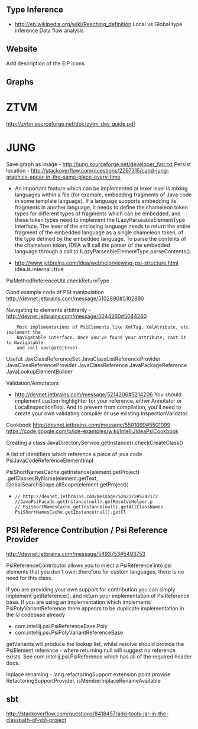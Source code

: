 Type Inference
-----------------

- http://en.wikipedia.org/wiki/Reaching_definition
Local vs Global type inference
Data flow analysis

Website
--------

Add description of the EIP icons


Graphs
-------

ZTVM
====

http://zvtm.sourceforge.net/doc/zvtm_dev_guide.pdf


JUNG
====
Save graph as image
    - http://jung.sourceforge.net/developer_faq.txt
Persist location
    - http://stackoverflow.com/questions/2297315/cand-jung-graphics-apear-in-the-same-place-every-time

- An important feature which can be implemented at lexer level is mixing languages within a file (for example, embedding fragments
of Java code in some template language). If a language supports embedding its fragments in another language, it needs to define
the chameleon token types for different types of fragments which can be embedded, and these token types need to implement the
ILazyParseableElementType interface. The lexer of the enclosing language needs to return the entire fragment of the embedded
language as a single chameleon token, of the type defined by the embedded language. To parse the contents of the chameleon token,
IDEA will call the parser of the embedded language through a call to ILazyParseableElementType.parseContents().

- http://www.jetbrains.com/idea/webhelp/viewing-psi-structure.html
    idea.is.internal=true

PsiMethodReferenceUtil.checkReturnType

Good example code of PSI manipulation http://devnet.jetbrains.com/message/5102890#5102890

Navigating to elements arbitrarily
    - http://devnet.jetbrains.com/message/5044260#5044260

        Most implementations of PsiElements like XmlTag, XmlAtribute, etc. implement the
        Navigatable interface. Once you've found your attribute, cast it to Navigatable
        and call navigate(true).

Useful:
    JavClassReferenceSet
    JavaClassListReferenceProvider
    JavaClassReferenceProvider
    JavaClassReference
    JavaPackageReference
    JavaLookupElementBuilder

Validation/Annotators
 -   http://devnet.jetbrains.com/message/5214206#5214206
        You should implement custom highlighter for your reference, either
        Annotator or LocalInspectionTool. And to prevent from compilation,
        you'll need to create your own validating compiler or use existing
        InspectionValidator.

Cookbook
    http://devnet.jetbrains.com/message/5501099#5501099
    https://code.google.com/p/ide-examples/wiki/IntelliJIdeaPsiCookbook

Creating a class
   JavaDirectoryService.getInstance().checkCreateClass()

A list of identifiers which reference a piece of java code
    PsiJavaCodeReferenceElementImpl

PsiShortNamesCache.getInstance(element.getProject)
      .getClassesByName(element.getText, GlobalSearchScope.allScope(element.getProject))

-     // http://devnet.jetbrains.com/message/5242172#5242172
      //JavaPsiFacade.getInstance(null).getResolveHelper.p
      // PsiShortNamesCache.getInstance(null).getAllClassNames
      PsiShortNamesCache.getInstance(null).getCl


PSI Reference Contribution / Psi Reference Provider
----------------------------------------------------

http://devnet.jetbrains.com/message/5493753#5493753

PsiReferenceContributor allows you to inject a PsiReference into psi elements that you don't own; therefore for custom
languages, there is no need for this class.

If you are providing your own support for contribution you can simply implement getReference(), and return your
implementation of PsiReference base. If you are using an implementation which implements PsiPolyVariantReference
there appears to be duplicate implementation in the IJ codebase already

- com.intellij.psi.PsiReferenceBase.Poly
- com.intellij.psi.PsiPolyVariantReferenceBase

getVariants will produce the lookup list, whilst resolve should provide the PsiElement reference - where returning null
will suggest no reference exists. See com.intellij.psi.PsiReference which has all of the required header docs.

Inplace renaming - lang.refactoringSupport extension point
provide RefactoringSupportProvider, isMemberInplaceRenameAvailable

sbt
---
http://stackoverflow.com/questions/8418457/add-tools-jar-in-the-classpath-of-sbt-project